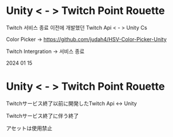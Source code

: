 # Unity < - > Twitch Point Rouette

Twitch 서비스 종료 이전에 개발했던 Twitch Api < - > Unity Cs

Color Picker -> https://github.com/judah4/HSV-Color-Picker-Unity

Twitch Intergration -> 서비스 종료

2024 01 15


# Unity < - > Twitch Point Rouette

Twitchサービス終了以前に開発したTwitch Api <-> Unity

Twitchサービス終了に伴う終了

アセットは使用禁止
